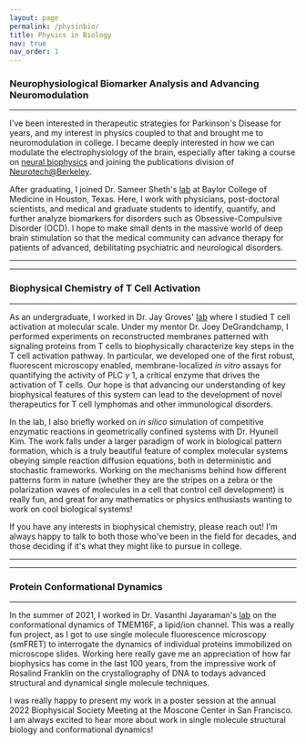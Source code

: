 ```yaml
---
layout: page
permalink: /physinbio/
title: Physics in Biology
nav: true
nav_order: 1
---
```

### Neurophysiological Biomarker Analysis and Advancing Neuromodulation
----
I've been interested in therapeutic strategies for Parkinson's Disease for years, and my interest in physics coupled to that and brought me to neuromodulation in college. I became deeply interested in how we can modulate the electrophysiology of the brain, especially after taking a course on [neural biophysics](https://mcb.berkeley.edu/courses/syllabi/mcb166_sp2014.pdf) and joining the publications division of [Neurotech@Berkeley](https://neurotech.berkeley.edu/). 

After graduating, I joined Dr. Sameer Sheth's [lab](https://www.bcm.edu/research/faculty-labs/functional-and-cognitive-neurophysiology-laboratory) at Baylor College of Medicine in Houston, Texas. Here, I work with physicians, post-doctoral scientists, and medical and graduate students to identify, quantify, and further analyze biomarkers for disorders such as Obsessive-Compulsive Disorder (OCD). I hope to make small dents in the massive world of deep brain stimulation so that the medical community can advance therapy for patients of advanced, debilitating psychiatric and neurological disorders.

*****
*****
### Biophysical Chemistry of T Cell Activation
--- 
As an undergraduate, I worked in Dr. Jay Groves' [lab](http://groveslab.cchem.berkeley.edu/) where I studied T cell activation at molecular scale. Under my mentor Dr. Joey DeGrandchamp, I performed experiments on reconstructed membranes patterned with signaling proteins from T cells to biophysically characterize key steps in the T cell activation pathway. In particular, we developed one of the first robust, fluorescent microscopy enabled, membrane-localized *in vitro* assays for quantifying the activity of PLC $\gamma$ 1, a critical enzyme that drives the activation of T cells. Our hope is that advancing our understanding of key biophysical features of this system can lead to the development of novel therapeutics for T cell lymphomas and other immunological disorders.

In the lab, I also briefly worked on *in silico* simulation of competitive enzymatic reactions in geometrically confined systems with Dr. Hyuneil Kim. The work falls under a larger paradigm of work in biological pattern formation, which is a truly beautiful feature of complex molecular systems obeying simple reaction diffusion equations, both in deterministic and stochastic frameworks. Working on the mechanisms behind how different patterns form in nature (whether they are the stripes on a zebra or the polarization waves of molecules in a cell that control cell development) is really fun, and great for any mathematics or physics enthusiasts wanting to work on cool biological systems!

If you have any interests in biophysical chemistry, please reach out! I'm always happy to talk to both those who've been in the field for decades, and those deciding if it's what they might like to pursue in college.

*****
*****
### Protein Conformational Dynamics
---
In the summer of 2021, I worked in Dr. Vasanthi Jayaraman's [lab](https://med.uth.edu/bmb/jayaraman/lab-pictures/) on the conformational dynamics of TMEM16F, a lipid/ion channel. This was a really fun project, as I got to use single molecule fluorescence microscopy (smFRET) to interrogate the dynamics of individual proteins immobilized on microscope slides. Working here really gave me an appreciation of how far biophysics has come in the last 100 years, from the impressive work of Rosalind Franklin on the crystallography of DNA to todays advanced structural and dynamical single molecule techniques.

I was really happy to present my work in a poster session at the annual 2022 Biophysical Society Meeting at the Moscone Center in San Francisco. I am always excited to hear more about work in single molecule structural biology and conformational dynamics!




<!-- _pages/publications.md 
<div class="publications">

{%- for y in page.years %}
  <h2 class="year">{{y}}</h2>
  {% bibliography -f papers -q @*[year={{y}}]* %}
{% endfor %}

</div>
-->
